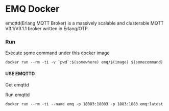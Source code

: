 # EMQ Docker

emqttd(Erlang MQTT Broker) is a massively scalable and clusterable MQTT V3.1/V3.1.1 broker written in Erlang/OTP.

### Run

Execute some command under this docker image

``docker run --rm -ti -v `pwd`:$(somewhere) emq/$(image) $(somecommand)``

#### USE EMQTTD

Get emqttd

Run emqttd

``docker run --rm -ti --name emq -p 18083:18083 -p 1883:1883 emq:latest``



